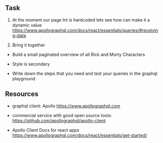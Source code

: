 ## Task

1. At the moment our page Int is hardcoded lets see how can make it a dynamic value https://www.apollographql.com/docs/react/essentials/queries/#receiving-data

2. Bring it together

- Build a small paginated overview of all Rick and Morty Characters

- Style is secondary

- Write down the steps that you need and test your queries in the graphql playground


## Resources

- graphql client: Apollo https://www.apollographql.com

- commercial service with good open source tools: https://github.com/apollographql/apollo-client

- Apollo Client Docs for react apps https://www.apollographql.com/docs/react/essentials/get-started/
